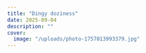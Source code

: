 ```yaml
---
title: "Dingy doziness"
date: 2025-09-04
description: ""
cover:
  image: "/uploads/photo-1757013993379.jpg"
---
```


